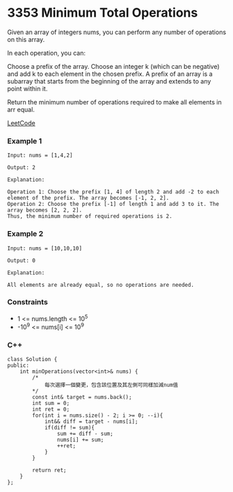 # 3353 Minimum Total Operations

Given an array of integers nums, you can perform any number of operations on this array.

In each operation, you can:

Choose a prefix of the array.
Choose an integer k (which can be negative) and add k to each element in the chosen prefix.
A prefix of an array is a subarray that starts from the beginning of the array and extends to any point within it.

Return the minimum number of operations required to make all elements in arr equal.
 
[LeetCode](https://leetcode.cn/problems/minimum-total-operations/)

### Example 1

```
Input: nums = [1,4,2]

Output: 2

Explanation:

Operation 1: Choose the prefix [1, 4] of length 2 and add -2 to each element of the prefix. The array becomes [-1, 2, 2].
Operation 2: Choose the prefix [-1] of length 1 and add 3 to it. The array becomes [2, 2, 2].
Thus, the minimum number of required operations is 2.
```

### Example 2

```
Input: nums = [10,10,10]

Output: 0

Explanation:

All elements are already equal, so no operations are needed.
```

### Constraints

* 1 <= nums.length <= 10<sup>5</sup>
* -10<sup>9</sup> <= nums[i] <= 10<sup>9</sup>

### C++ 

```
class Solution {
public:
    int minOperations(vector<int>& nums) {
        /*
            每次選擇一個變更，包含該位置及其左側可同樣加減num值
        */
        const int& target = nums.back();
        int sum = 0;
        int ret = 0;
        for(int i = nums.size() - 2; i >= 0; --i){
            int&& diff = target - nums[i];
            if(diff != sum){
                sum += diff - sum;
                nums[i] += sum;
                ++ret;
            }
        }
        
        return ret;
    }
};
```